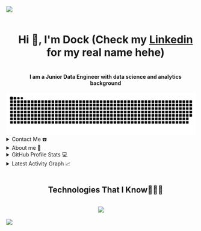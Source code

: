 
<!--horizontal divider(gradiant)-->
<img src="https://user-images.githubusercontent.com/73097560/115834477-dbab4500-a447-11eb-908a-139a6edaec5c.gif">

<!--h1 without bottom border-->
<div id="user-content-toc">
  <ul align="center">
    <summary>
      <h1 style="display: inline-block">Hi 👋, I'm Dock (Check my <a href="https://www.linkedin.com/in/rifqisyahr/" target="_blank">Linkedin</a> for my real name hehe)</h1>
      <h4 align="center">I am a Junior Data Engineer with data science and analytics background</h4>
    </summary>
  </ul>
</div>


<!--- snake -->
<div align="center">
  <img  src="https://github.com/1999AZZAR/1999AZZAR/blob/main/resources/img/grid-snake.svg"
       alt="snake" /></a>
</div>


<details>
  <summary>Contact Me ☎️</summary>
  <div align="center">
    <h2>You can reach me by:</h2>
    <p>
      <a href="https://www.linkedin.com/in/rifqisyahr/" target="_blank">
        <img src="https://img.shields.io/badge/linkedin-%231DA1F2.svg?style=for-the-badge&logo=linkedin&logoColor=white" alt="azzar" height="30">
      </a>
      <a href="mailto:rifqisyahr@gmail.com" target="_blank">
        <img src="https://img.shields.io/badge/gmail-EA4335.svg?style=for-the-badge&logo=gmail&logoColor=white" alt="azzar" height="30">
      </a>
    </p>
  </div>
</details>

<details>
  <summary>About me 🫣</summary>
  <div align="center">
    <h2>About this Account</h2>
    <p>
      <a href="github.com/docksgit" target="_blank">
        <img src="https://komarev.com/ghpvc/?username=docksgit&style=for-the-badge&label=PROFILE+VIEWS" height="25" alt="views count">
      </a>
    </p>
  </div>
</details>

<details>
  <summary>GitHub Profile Stats 💻</summary>
  <div align="center">
    <h2>GitHub Stats</h2>
    <details open>
      <summary><h3>Languages</h3></summary>
      <p>
        <a href="https://github.com/docksgit/">
          <img src="https://github-readme-stats.vercel.app/api/top-langs/?username=docksgit&langs_count=6&theme=gruvbox&layout=compact&hide_border=true" alt="docksgit :: overall Top Langs">
        </a>
      </p>
      <p>
        <a href="https://github.com/docksgit/">
          <img width="45%" src="https://github-profile-summary-cards.vercel.app/api/cards/repos-per-language?username=docksgit&theme=gruvbox&layout=compact&hide_border=true" alt="docksgit :: Top Langs by repo">
          <img width="45%" src="https://github-profile-summary-cards.vercel.app/api/cards/most-commit-language?username=docksgit&theme=gruvbox&layout=compact&hide_border=true" alt="docksgit :: Top Langs by commit">
        </a>
      </p>
    </details>
    <details open>
      <summary><h3>Statistics</h3></summary>
      <p>
        <a href="https://github.com/docksgit/">
          <img width="49.5%" src="https://github-readme-stats.vercel.app/api?username=docksgit&show_icons=true&theme=gruvbox&hide_border=true">
          <img width="49.5%" src="https://github-readme-streak-stats.herokuapp.com/?user=docksgit&theme=gruvbox&hide_border=true">
        </a>
      </p>
    </details>
  </div>
</details>

<details>
  <summary>Latest Activity Graph 📈</summary>
  <br>
  <h2 align="center">Latest Contribution</h2>
  <a href="https://github.com/ashutosh00710/github-readme-activity-graph">
    <img alt="Azzar's Activity Graph" src="https://github-readme-activity-graph.vercel.app/graph?username=docksgit&theme=github-compact&hide_border=true">
  </a>
  <br>
</details>


<!--h1 without bottom border-->
<div id="user-content-toc">
  <ul align="center">
    <summary><h2 style="display: inline-block">Technologies That I Know👨🏻‍💻</h2></summary>
  </ul>
</div>
<!--tech stack icons-->
<p align="center">
  <a href="https://skillicons.dev">
    <img src="https://skillicons.dev/icons?i=py,gcp,aws,terraform,docker,mysql,postgres,git,github,html,js,linux,md,mongodb,nodejs,react,redux,vscode&perline=14" />
  </a>
</p>

<!--horizontal divider(gradiant)-->
<img src="https://user-images.githubusercontent.com/73097560/115834477-dbab4500-a447-11eb-908a-139a6edaec5c.gif">

